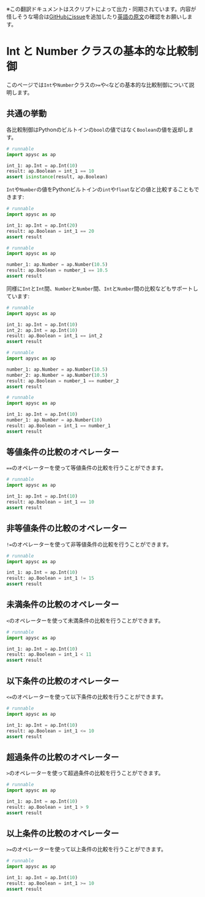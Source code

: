 <span class="inconspicuous-txt">※この翻訳ドキュメントはスクリプトによって出力・同期されています。内容が怪しそうな場合は<a href="https://github.com/simon-ritchie/apysc/issues" target="_blank">GitHubにissue</a>を追加したり[英語の原文](https://simon-ritchie.github.io/apysc/en/int_and_number_comparison_operations.html)の確認をお願いします。</span>

# Int と Number クラスの基本的な比較制御

このページでは`Int`や`Number`クラスの`>=`や`<`などの基本的な比較制御について説明します。

## 共通の挙動

各比較制御はPythonのビルトインの`bool`の値ではなく`Boolean`の値を返却します。

```py
# runnable
import apysc as ap

int_1: ap.Int = ap.Int(10)
result: ap.Boolean = int_1 == 10
assert isinstance(result, ap.Boolean)
```

`Int`や`Number`の値をPythonビルトインの`int`や`float`などの値と比較することもできます:

```py
# runnable
import apysc as ap

int_1: ap.Int = ap.Int(20)
result: ap.Boolean = int_1 == 20
assert result
```

```py
# runnable
import apysc as ap

number_1: ap.Number = ap.Number(10.5)
result: ap.Boolean = number_1 == 10.5
assert result
```

同様に`Int`と`Int`間、`Number`と`Number`間、`Int`と`Number`間の比較などもサポートしています:

```py
# runnable
import apysc as ap

int_1: ap.Int = ap.Int(10)
int_2: ap.Int = ap.Int(10)
result: ap.Boolean = int_1 == int_2
assert result
```

```py
# runnable
import apysc as ap

number_1: ap.Number = ap.Number(10.5)
number_2: ap.Number = ap.Number(10.5)
result: ap.Boolean = number_1 == number_2
assert result
```

```py
# runnable
import apysc as ap

int_1: ap.Int = ap.Int(10)
number_1: ap.Number = ap.Number(10)
result: ap.Boolean = int_1 == number_1
assert result
```

## 等値条件の比較のオペレーター

`==`のオペレーターを使って等値条件の比較を行うことができます。

```py
# runnable
import apysc as ap

int_1: ap.Int = ap.Int(10)
result: ap.Boolean = int_1 == 10
assert result
```

## 非等値条件の比較のオペレーター

`!=`のオペレーターを使って非等値条件の比較を行うことができます。

```py
# runnable
import apysc as ap

int_1: ap.Int = ap.Int(10)
result: ap.Boolean = int_1 != 15
assert result
```

## 未満条件の比較のオペレーター

`<`のオペレーターを使って未満条件の比較を行うことができます。

```py
# runnable
import apysc as ap

int_1: ap.Int = ap.Int(10)
result: ap.Boolean = int_1 < 11
assert result
```

## 以下条件の比較のオペレーター

`<=`のオペレーターを使って以下条件の比較を行うことができます。

```py
# runnable
import apysc as ap

int_1: ap.Int = ap.Int(10)
result: ap.Boolean = int_1 <= 10
assert result
```

## 超過条件の比較のオペレーター

`>`のオペレーターを使って超過条件の比較を行うことができます。

```py
# runnable
import apysc as ap

int_1: ap.Int = ap.Int(10)
result: ap.Boolean = int_1 > 9
assert result
```

## 以上条件の比較のオペレーター

`>=`のオペレーターを使って以上条件の比較を行うことができます。

```py
# runnable
import apysc as ap

int_1: ap.Int = ap.Int(10)
result: ap.Boolean = int_1 >= 10
assert result
```